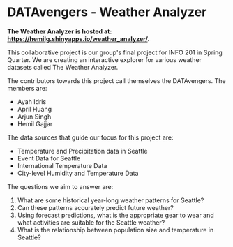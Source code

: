 # DATAvengers - Weather Analyzer

**The Weather Analyzer is hosted at: https://hemilg.shinyapps.io/weather_analyzer/.**

This collaborative project is our group's final project for INFO 201 in Spring Quarter. We are creating an interactive explorer for various weather datasets called The Weather Analyzer.

The contributors towards this project call themselves the DATAvengers. The members are:
* Ayah Idris
* April Huang
* Arjun Singh
* Hemil Gajjar

The data sources that guide our focus for this project are:
* Temperature and Precipitation data in Seattle
* Event Data for Seattle
* International Temperature Data
* City-level Humidity and Temperature Data

The questions we aim to answer are:
1. What are some historical year-long weather patterns for Seattle?
2. Can these patterns accurately predict future weather?
3. Using forecast predictions, what is the appropriate gear to wear and what activities are suitable for the Seattle weather?
4. What is the relationship between population size and temperature in Seattle?

